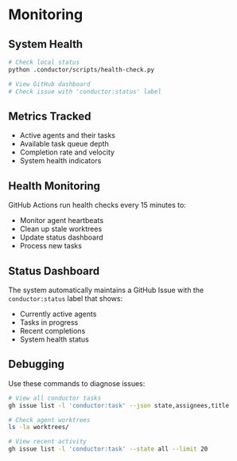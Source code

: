 # Monitoring

## System Health

```bash
# Check local status
python .conductor/scripts/health-check.py

# View GitHub dashboard
# Check issue with 'conductor:status' label
```

## Metrics Tracked

- Active agents and their tasks
- Available task queue depth
- Completion rate and velocity
- System health indicators

## Health Monitoring

GitHub Actions run health checks every 15 minutes to:
- Monitor agent heartbeats
- Clean up stale worktrees
- Update status dashboard
- Process new tasks

## Status Dashboard

The system automatically maintains a GitHub Issue with the `conductor:status` label that shows:
- Currently active agents
- Tasks in progress
- Recent completions
- System health status

## Debugging

Use these commands to diagnose issues:

```bash
# View all conductor tasks
gh issue list -l 'conductor:task' --json state,assignees,title

# Check agent worktrees
ls -la worktrees/

# View recent activity
gh issue list -l 'conductor:task' --state all --limit 20
```